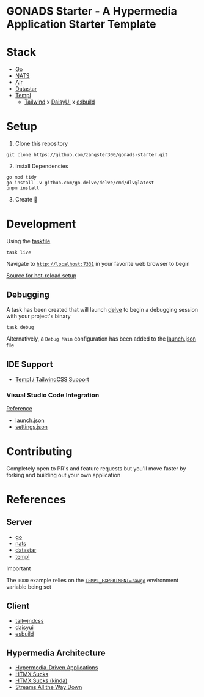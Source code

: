 # GONADS Starter - A Hypermedia Application Starter Template

# Stack

- [Go](https://go.dev/doc/)
- [NATS](https://docs.nats.io/)
- [Air](https://github.com/air-verse/air)
- [Datastar](https://github.com/delaneyj/datastar)
- [Templ](https://templ.guide/)
  - [Tailwind](https://tailwindcss.com/) x [DaisyUI](https://daisyui.com/) x [esbuild](https://esbuild.github.io/)

# Setup

1. Clone this repository

```shell
git clone https://github.com/zangster300/gonads-starter.git
```

2. Install Dependencies

```shell
go mod tidy
go install -v github.com/go-delve/delve/cmd/dlv@latest
pnpm install
```

3. Create 🚀

# Development

Using the [taskfile](https://taskfile.dev/)

```shell
task live
```

Navigate to [`http://localhost:7331`](http://localhost:7331) in your favorite web browser to begin

[Source for hot-reload setup](https://templ.guide/commands-and-tools/live-reload-with-other-tools#putting-it-all-together)

## Debugging

A task has been created that will launch [delve](https://github.com/go-delve/delve) to begin a debugging session with your project's binary

```shell
task debug
```

Alternatively, a `Debug Main` configuration has been added to the [launch.json](./.vscode/launch.json) file

## IDE Support

- [Templ / TailwindCSS Support](https://templ.guide/commands-and-tools/ide-support)

### Visual Studio Code Integration

[Reference](https://code.visualstudio.com/docs/languages/go)

- [launch.json](./.vscode/launch.json)
- [settings.json](./.vscode/settings.json)

# Contributing

Completely open to PR's and feature requests but you'll move faster by forking and building out your own application

# References

## Server

- [go](https://go.dev/)
- [nats](https://docs.nats.io/)
- [datastar](https://datastar.fly.dev/)
- [templ](https://templ.guide/)

> [!IMPORTANT]  
> The `TODO` example relies on the [`TEMPL_EXPERIMENT=rawgo`](https://templ.guide/syntax-and-usage/raw-go/) environment variable being set

## Client

- [tailwindcss](https://tailwindcss.com/)
- [daisyui](https://daisyui.com/)
- [esbuild](https://esbuild.github.io/)

## Hypermedia Architecture

- [Hypermedia-Driven Applications](https://htmx.org/essays/hypermedia-driven-applications/)
- [HTMX Sucks](https://htmx.org/essays/htmx-sucks/)
- [HTMX Sucks (kinda)](https://datastar.fly.dev/essays/htmx_sucks)
- [Streams All the Way Down](https://datastar.fly.dev/essays/event_streams_all_the_way_down)
